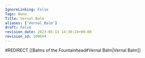 ```yaml
---
IgnoreLinking: False
Tags: None
Title: Vernal Balm
aliases: ['Vernal_Balm']
draft: False
revision_date: 2023-05-13 14:30:24+00:00
revision_id: 100694
---
```


#REDIRECT [[Balms of the Fountainhead#Vernal Balm|Vernal Balm]]